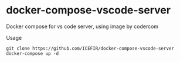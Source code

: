 # docker-compose-vscode-server
Docker compose for vs code server, using image by codercom

Usage

```
git clone https://github.com/ICEFIR/docker-compose-vscode-server
docker-compose up -d

```
